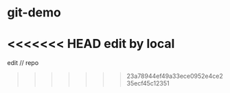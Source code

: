 # git-demo

<<<<<<< HEAD
edit by local
=======
edit // repo
>>>>>>> 23a78944ef49a33ece0952e4ce235ecf45c12351
